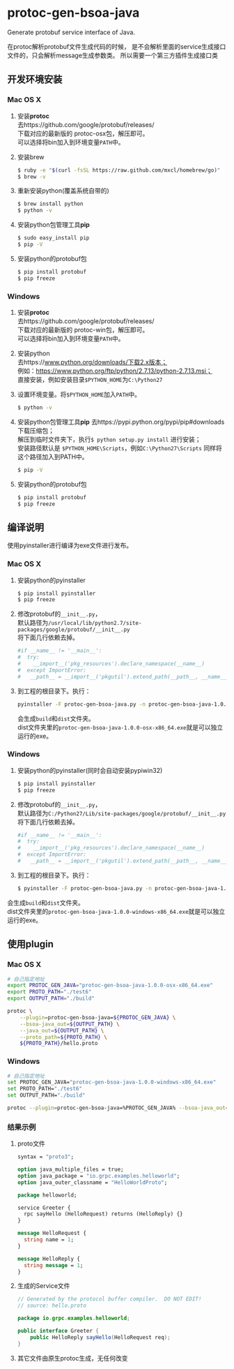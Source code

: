 ﻿# protoc-gen-bsoa-java
Generate protobuf service interface of Java.

在protoc解析protobuf文件生成代码的时候，
是不会解析里面的service生成接口文件的，只会解析message生成参数类。
所以需要一个第三方插件生成接口类


## 开发环境安装
### Mac OS X
1. 安装**protoc**  
去https://github.com/google/protobuf/releases/  
下载对应的最新版的 protoc-osx包，解压即可。  
可以选择将bin加入到环境变量`PATH`中。

2. 安装brew
    ```bash
    $ ruby -e "$(curl -fsSL https://raw.github.com/mxcl/homebrew/go)"
    $ brew -v
    ```

3. 重新安装python(覆盖系统自带的)
    ```bash
    $ brew install python
    $ python -v
    ```

4. 安装python包管理工具**pip**
    ```bash
    $ sudo easy_install pip
    $ pip -V
    ```

5. 安装python的protobuf包
    ```bash
    $ pip install protobuf
    $ pip freeze
    ```

### Windows

1. 安装**protoc**  
去https://github.com/google/protobuf/releases/  
下载对应的最新版的 protoc-win包，解压即可。  
可以选择将bin加入到环境变量`PATH`中。

2. 安装python  
去https://www.python.org/downloads/下载2.x版本；  
例如：https://www.python.org/ftp/python/2.7.13/python-2.7.13.msi；    
直接安装，例如安装目录`$PYTHON_HOME`为`C:\Python27`

3. 设置环境变量。将`$PYTHON_HOME`加入`PATH`中。
    ```bash
    $ python -v
    ```

4. 安装python包管理工具**pip**
去https://pypi.python.org/pypi/pip#downloads下载压缩包；  
解压到临时文件夹下，执行`$ python setup.py install` 进行安装；  
安装路径默认是 `$PYTHON_HOME\Scripts`，例如`C:\Python27\Scripts`
同样将这个路径加入到PATH中。
    ```bash
    $ pip -V
    ```

5. 安装python的protobuf包
    ```bash
    $ pip install protobuf
    $ pip freeze
    ```


## 编译说明
使用pyinstaller进行编译为exe文件进行发布。

### Mac OS X

1. 安装python的pyinstaller
    ```bash
    $ pip install pyinstaller
    $ pip freeze
    ```
    
2. 修改protobuf的`__init__.py`，  
   默认路径为`/usr/local/lib/python2.7/site-packages/google/protobuf/__init__.py`  
   将下面几行依赖去掉。
    ```python
    #if __name__ != '__main__':
    #  try:
    #    __import__('pkg_resources').declare_namespace(__name__)
    #  except ImportError:
    #   __path__ = __import__('pkgutil').extend_path(__path__, __name__)
    ```

3. 到工程的根目录下。执行：

    ```bash
    pyinstaller -F protoc-gen-bsoa-java.py -n protoc-gen-bsoa-java-1.0.0-osx-x86_64.exe
    ```
    会生成`build`和`dist`文件夹。  
    dist文件夹里的`protoc-gen-bsoa-java-1.0.0-osx-x86_64.exe`就是可以独立运行的exe。
  
  
### Windows

1. 安装python的pyinstaller(同时会自动安装pypiwin32)
    ```bash
    $ pip install pyinstaller
    $ pip freeze
    ```
    
2. 修改protobuf的`__init__.py`，  
   默认路径为`﻿C:/Python27/Lib/site-packages/google/protobuf/__init__.py`  
   将下面几行依赖去掉。
    ```python
    #if __name__ != '__main__':
    #  try:
    #    __import__('pkg_resources').declare_namespace(__name__)
    #  except ImportError:
    #   __path__ = __import__('pkgutil').extend_path(__path__, __name__)
    ```

3. 到工程的根目录下。执行：

    ```bash
    $ pyinstaller -F protoc-gen-bsoa-java.py -n protoc-gen-bsoa-java-1.0.0-windows-x86_64.exe
    ```  
  会生成`build`和`dist`文件夹。  
  dist文件夹里的`protoc-gen-bsoa-java-1.0.0-windows-x86_64.exe`就是可以独立运行的exe。
  
  
## 使用plugin


### Mac OS X
```bash
# 自己指定地址
export PROTOC_GEN_JAVA="protoc-gen-bsoa-java-1.0.0-osx-x86_64.exe"
export PROTO_PATH="./test6"
export OUTPUT_PATH="./build"

protoc \
    --plugin=protoc-gen-bsoa-java=${PROTOC_GEN_JAVA} \
    --bsoa-java_out=${OUTPUT_PATH} \
    --java_out=${OUTPUT_PATH} \
    --proto_path=${PROTO_PATH} \
    ${PROTO_PATH}/hello.proto

```


### Windows
```bash
# 自己指定地址
set PROTOC_GEN_JAVA="protoc-gen-bsoa-java-1.0.0-windows-x86_64.exe"
set PROTO_PATH="./test6"
set OUTPUT_PATH="./build"

protoc --plugin=protoc-gen-bsoa-java=%PROTOC_GEN_JAVA% --bsoa-java_out=%OUTPUT_PATH% --java_out=%OUTPUT_PATH% --proto_path=%PROTO_PATH% %PROTO_PATH%/hello.proto
```


### 结果示例
1. proto文件
    ```proto
    syntax = "proto3";
    
    option java_multiple_files = true;
    option java_package = "io.grpc.examples.helloworld";
    option java_outer_classname = "HelloWorldProto";
    
    package helloworld;
    
    service Greeter {
      rpc sayHello (HelloRequest) returns (HelloReply) {}
    }
    
    message HelloRequest {
      string name = 1;
    }
    
    message HelloReply {
      string message = 1;
    }
    ```

2. 生成的Service文件
    ```java
    // Generated by the protocol buffer compiler.  DO NOT EDIT!
    // source: hello.proto
    
    package io.grpc.examples.helloworld;
    
    public interface Greeter {
        public HelloReply sayHello(HelloRequest req);
    }
    
    ```
3. 其它文件由原生protoc生成，无任何改变
